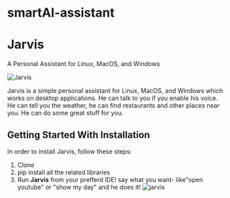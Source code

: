 # smartAI-assistant
# Jarvis

A Personal Assistant for Linux, MacOS, and Windows

![Jarvis](http://i.imgur.com/xZ8x9ES.jpg)

Jarvis is a simple personal assistant for Linux, MacOS, and Windows which works on desktop applications. He can talk to you if you enable his voice. He can tell you the weather, he can find restaurants and other places near you. He can do some great stuff for you.

## Getting Started With Installation

In order to install Jarvis, follow these steps:
1. Clone
2. pip install all the related libraries
3. Run **Jarvis** from your prefferd IDE!
say what you want- like"open youtube" or "show my day" and he does it! 
![jarvis](https://github.com/Davidco94/smartAI-assistant/assets/104999374/fc1e1a7f-c48c-4161-a961-13f049698a51)
